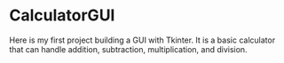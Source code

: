 # CalculatorGUI
Here is my first project building a GUI with Tkinter.
It is a basic calculator that can handle addition, subtraction, multiplication, and division.
